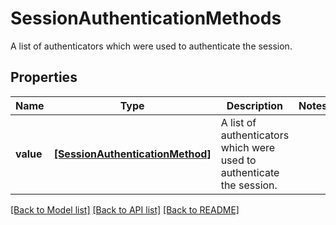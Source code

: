 # SessionAuthenticationMethods

A list of authenticators which were used to authenticate the session.

## Properties
Name | Type | Description | Notes
------------ | ------------- | ------------- | -------------
**value** | [**[SessionAuthenticationMethod]**](SessionAuthenticationMethod.md) | A list of authenticators which were used to authenticate the session. | 

[[Back to Model list]](../README.md#documentation-for-models) [[Back to API list]](../README.md#documentation-for-api-endpoints) [[Back to README]](../README.md)


